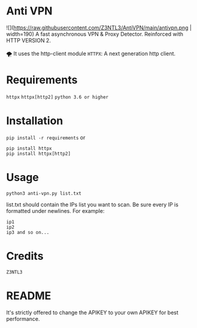 # Anti VPN
![](https://raw.githubusercontent.com/Z3NTL3/AntiVPN/main/antivpn.png | width=190)
A fast asynchronous VPN & Proxy Detector. Reinforced with HTTP VERSION 2.
<br><br>
🌪️ It uses the http-client module ``HTTPX``: A next generation http client.


# Requirements
``httpx``
``httpx[http2]``
``python 3.6 or higher``
# Installation
``pip install -r requirements`` or
```
pip install httpx
pip install httpx[http2]
```

# Usage
```
python3 anti-vpn.py list.txt
```
list.txt should contain the IPs list you want to scan. Be sure every IP is formatted under newlines. For example:
```
ip1
ip2
ip3 and so on...
```

# Credits
``Z3NTL3``

# README
It's strictly offered to change the APIKEY to your own APIKEY for best performance.
